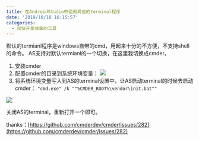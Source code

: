 ```yaml
---
title: 在AndroidStudio中使用其他的terminal程序
date: '2019/10/18 16:15:57'
categories:
  - 加快开发效率的工具
---
```


默认的termianl程序是windows自带的cmd，用起来十分的不方便，不支持shell的命令。
AS支持对默认termianl的一个切换，在这里我切换成cmder。

1. 安装cmder
2. 配置cmder的目录到系统环境变量：
![](https://upload-images.jianshu.io/upload_images/7177220-8d9a02fba0e2ecd6.png?imageMogr2/auto-orient/strip%7CimageView2/2/w/1240)
3. 将系统环境变量写入到AS的terminal设置中，让AS启动terminal的时候去启动cmder：
`"cmd.exe" /k ""%CMDER_ROOT%\vendor\init.bat"" `

![](https://upload-images.jianshu.io/upload_images/7177220-105044f1661284cf.png?imageMogr2/auto-orient/strip%7CimageView2/2/w/1240)

关闭AS的terminal，重新打开一个即可。

thanks：[https://github.com/cmderdev/cmder/issues/282](https://github.com/cmderdev/cmder/issues/282)

                                                                                                                                                                                                                                                                                                                                                                                                                                                                                                                                                                                                                                                                                                                                                                                                                                                                                                                                                                                                                                                                                                                                                                                                                                                                                                                                                                                                                                                                                                                                                                                                                                                                                                                                                                                                                                                                                                                                                                                                                                                                                                                                                                                                                                                                                                                                                                                                                                                                                                                                                                                                                                                                                                                                                                                                                                                                                                                                                                                                                                                                                                                                                                                                                                                                                                                                                                                                                                                                                                                                                                                                                                                                                                                                                                                                                                                                                                                                                                                                                                                                                                                                                                                                                                                                                                                                                                                                                                                                                                                                                                                                                                                                                                                                                                                                                                                                                                                                                                                                                                                                                                                                                                                                                                                                                                                                                                                                                                                                                                                                                                                                                                                                                                                                                                                                                                                                                                                                                                                                                                                                                                                                                                                                                                                                                                                                                                                                                                                                                                                                                                                                                                                                                                                                                                                                                                                                                                                                                                                                                                                                                                                                                                                                                                                                                                                                                                                                                                                                                                                                                                                                                                                                                                                                                                                                                                                                                                                                                                                                                                                                                                                                                                                                                                                                                                                                                                                                                                                                                                                                                                                                                                                                                                                                                                                                                                                                                                                                                                                                                                                                                                                                                                                                                                                                                                                                                                                                                                                                                                                                                                                                                                                                                                                                                                                                                 